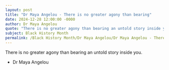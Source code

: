 ```yaml
---
layout: post
title: "Dr Maya Angelou - There is no greater agony than bearing"
date: 2024-12-28 12:00:00 -0000
author: Dr Maya Angelou
quote: "There is no greater agony than bearing an untold story inside you."
subject: Black History Month
permalink: /Black History Month/Dr Maya Angelou/Dr Maya Angelou - There is no greater agony than bearing
---
```


There is no greater agony than bearing an untold story inside you.

- Dr Maya Angelou
